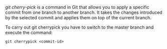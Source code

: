 _git cherry-pick_ is a command in Git that allows you to apply a specific commit from one branch to another branch. It takes the changes introduced by the selected commit and applies them on top of the current branch.

To carry out git cherrypick you have to switch to the master branch and execute the command:
```
git cherrypick <commit-id>